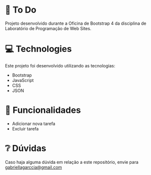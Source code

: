 # :memo: To Do
Projeto desenvolvido durante a Oficina de Bootstrap 4 da disciplina de Laboratório de Programação de Web Sites.

# :computer: Technologies
Este projeto foi desenvolvido utilizando as tecnologias:
- Bootstrap
- JavaScript
- CSS
- JSON

# :rocket: Funcionalidades
- Adicionar nova tarefa
- Excluir tarefa

# :grey_question: Dúvidas
Caso haja alguma dúvida em relação a este repositório, envie para gabriellagarccia@gmail.com
